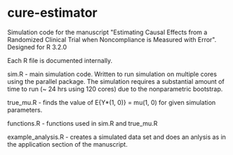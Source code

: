# cure-estimator

Simulation code for the manuscript 
"Estimating Causal Effects from a Randomized Clinical Trial when Noncompliance is Measured with Error".
Designed for R 3.2.0

Each R file is documented internally.

sim.R - main simulation code. Written to run simulation on multiple cores
using the parallel package. The simulation requires a substantial amount of time to run
(~ 24 hrs using 120 cores) due to the nonparametric bootstrap.

true_mu.R - finds the value of E{Y*(1, 0)} = mu(1, 0) for given simulation parameters. 

functions.R - functions used in sim.R and true_mu.R

example_analysis.R - creates a simulated data set and does an anlysis as in the application
section of the manuscript. 
